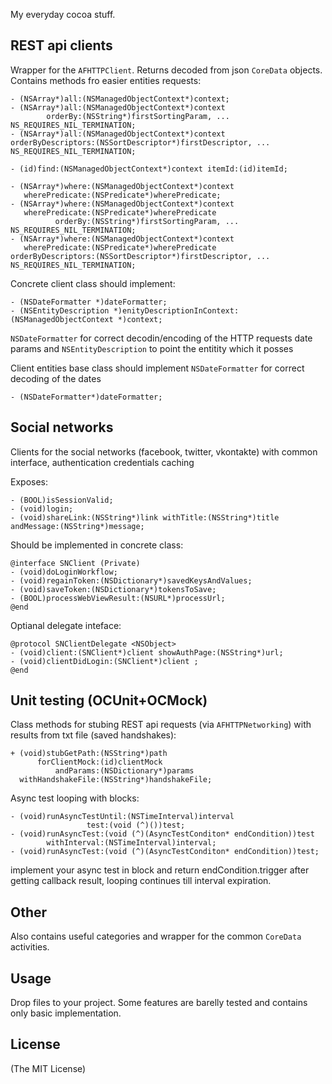 My everyday cocoa stuff.

## REST api clients ##

Wrapper for the `AFHTTPClient`. Returns decoded from json `CoreData` objects. Contains methods fro easier entities requests:

	- (NSArray*)all:(NSManagedObjectContext*)context;
	- (NSArray*)all:(NSManagedObjectContext*)context
			orderBy:(NSString*)firstSortingParam, ... NS_REQUIRES_NIL_TERMINATION;
	- (NSArray*)all:(NSManagedObjectContext*)context 
 	orderByDescriptors:(NSSortDescriptor*)firstDescriptor, ... NS_REQUIRES_NIL_TERMINATION;

	- (id)find:(NSManagedObjectContext*)context itemId:(id)itemId;

	- (NSArray*)where:(NSManagedObjectContext*)context 
	   wherePredicate:(NSPredicate*)wherePredicate;
	- (NSArray*)where:(NSManagedObjectContext*)context 
	   wherePredicate:(NSPredicate*)wherePredicate 
	   		  orderBy:(NSString*)firstSortingParam, ... NS_REQUIRES_NIL_TERMINATION;
	- (NSArray*)where:(NSManagedObjectContext*)context 
	   wherePredicate:(NSPredicate*)wherePredicate 
   	orderByDescriptors:(NSSortDescriptor*)firstDescriptor, ... NS_REQUIRES_NIL_TERMINATION;

Concrete client class should implement:
	
	- (NSDateFormatter *)dateFormatter;
	- (NSEntityDescription *)enityDescriptionInContext:(NSManagedObjectContext *)context;

`NSDateFormatter` for correct decodin/encoding of the HTTP requests date params and `NSEntityDescription` to point the entitity which it posses

Client entities base class should implement `NSDateFormatter` for correct decoding of the dates

	- (NSDateFormatter*)dateFormatter;

## Social networks ##

Clients for the social networks (facebook, twitter, vkontakte) with common interface, authentication credentials caching

Exposes:

	- (BOOL)isSessionValid;
	- (void)login;
	- (void)shareLink:(NSString*)link withTitle:(NSString*)title andMessage:(NSString*)message;

Should be implemented in concrete class:

	@interface SNClient (Private)
	- (void)doLoginWorkflow;
	- (void)regainToken:(NSDictionary*)savedKeysAndValues;
	- (void)saveToken:(NSDictionary*)tokensToSave;
	- (BOOL)processWebViewResult:(NSURL*)processUrl;
	@end

Optianal delegate inteface:

	@protocol SNClientDelegate <NSObject>
	- (void)client:(SNClient*)client showAuthPage:(NSString*)url;
	- (void)clientDidLogin:(SNClient*)client ;
	@end

## Unit testing (OCUnit+OCMock) ##

Class methods for stubing REST api requests (via `AFHTTPNetworking`) with results from txt file (saved handshakes):

	+ (void)stubGetPath:(NSString*)path 
	      forClientMock:(id)clientMock
	          andParams:(NSDictionary*)params 
	  withHandshakeFile:(NSString*)handshakeFile;

Async test looping with blocks:

	- (void)runAsyncTestUntil:(NSTimeInterval)interval 
                     test:(void (^)())test;
	- (void)runAsyncTest:(void (^)(AsyncTestConditon* endCondition))test 
	        withInterval:(NSTimeInterval)interval;
	- (void)runAsyncTest:(void (^)(AsyncTestConditon* endCondition))test;

implement your async test in block and return endCondition.trigger after getting callback result, looping continues till interval expiration.

## Other ##

Also contains useful categories and wrapper for the common `CoreData` activities.

## Usage ##

Drop files to your project. Some features are barelly tested and contains only basic implementation.

## License ##

(The MIT License)